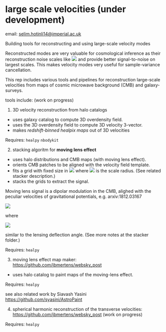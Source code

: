 # large scale velocities (under development)

email: selim.hotinli14@imperial.ac.uk 

Building tools for reconstructing and using large-scale velocity modes

Reconstructed modes are very valuable for cosmological inference as their reconstruction noise scales like  <img src="http://latex.codecogs.com/svg.latex?k^2" border="0"/> and provide better signal-to-noise on largest scales. This makes velocity modes very useful for sample-variance cancellation. 

This rep includes various tools and pipelines for reconstruction large-scale velocities from maps of cosmic microwave background (CMB) and galaxy-surveys. 

tools include: (work on progress)

1) 3D velocity reconstruction from halo catalogs
- uses galaxy catalog to compute 3D overdensity field. 
- uses the 3D overdensity field to compute 3D velocity 3-vector. 
- makes *redshift-binned healpix maps* out of 3D velocities

Requires: 
`healpy`
`nbodykit`

2) stacking algoritm for **moving lens effect**
 - uses halo distributions and CMB maps (with moving lens effect).
 - orients CMB patches to be aligned with the velocity field template. 
 - fits a grid with fixed size in <img src="http://latex.codecogs.com/svg.latex?x=x/r_s" border="0"/> where <img src="http://latex.codecogs.com/svg.latex?r_s" border="0"/> is the scale radius. (See related stacker description.)
 - stacks the grids to extract the signal. 

Moving lens signal is a dipolar modulation in the CMB, alighed with the peculiar velocities of gravitational potentials, e.g. arxiv:1812.03167 

<img src="http://latex.codecogs.com/svg.latex?\Delta\Theta(\hat{\mathbf{n}}) = \mathbf{v}_\perp\cdot\boldsymbol{\beta}(\chi \hat{\mathbf{n}})" border="0"/>

where 

<img src="http://latex.codecogs.com/svg.latex?\boldsymbol{\beta}=\int\textnormal{d}\chi\frac{1}{\chi}\nabla\Phi\,," border="0"/>

similar to the lensing deflection angle. (See more notes at the stacker folder.) 

Requires: 
`healpy`

3) moving lens effect map maker: https://github.com/jbmertens/websky_post
 - uses halo catalog to paint maps of the moving-lens effect.

Requires: 
`healpy`

see also related work by Siavash Yasini https://github.com/syasini/AstroPaint

4) spherical harmonic reconstruction of the transverse velocities:  https://github.com/jbmertens/websky_post (work on progress)

Requires: 
`healpy`

